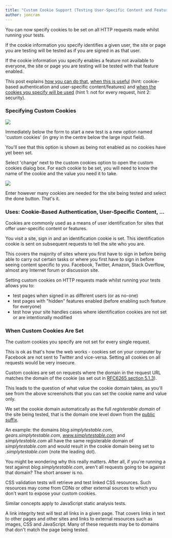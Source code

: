 ```yaml
---
title: "Custom Cookie Support (Testing User-Specific Content and Features)"
author: joncram
---
```

    
You can now specify cookies to be set on all HTTP requests made whilst
running your tests.

If the cookie information you specify identifies a given user, the site
or page you are testing will be tested as if you are signed in as that user.

If the cookie information you specify enables a feature not available
to everyone, the site or page you are testing will be tested with that
feature enabled.

This post explains [how you can do that](#specifying-custom-cookies),
[when this is useful](#uses-cookie-based-authentication-user-specific-content-) (hint: cookie-based authentication
and user-specific content/features) and [when the cookies you specify will be used](#when-custom-cookies-are-set)
 (hint 1: not for every request, hint 2: security).

### Specifying Custom Cookies

<img class="img-fluid" src="https://i.imgur.com/ADXGtDZ.png">

Immediately below the form to start a new test is a new option named
'custom cookies' (in grey in the centre below the large input field).

You'll see that this option is shown as being not enabled as no cookies
have yet been set.

Select 'change' next to the custom cookies option to open the custom
cookies dialog box. For each cookie to be set, you will need to know
the name of the cookie and the value you need it to take.

<img class="img-fluid" src="https://i.imgur.com/YYEYy7C.png">

Enter however many cookies are needed for the site being tested and
select the done button. That's it.

### Uses: Cookie-Based Authentication, User-Specific Content, ...

Cookies are commonly used as a means of user identification for sites
that offer user-specific content or features.

You visit a site, sign in and an identification cookie is set. This
identification cookie is sent on subsequent requests to tell the site
who you are.

This covers the majority of sites where you first have to sign in before
being able to carry out certain tasks or where you first have to sign in
before seeing content specific to you. Facebook, Twitter, Amazon, Stack
Overflow, almost any Internet forum or discussion site.

Setting custom cookies on HTTP requests made whilst running your tests
allows you to:

- test pages when signed in as different users (or as no-one)
- test pages with "hidden" features enabled (before enabling
  such feature for everyone)
- test how your site handles cases where identification cookies
  are not set or are intentionally modified

### When Custom Cookies Are Set

The custom cookies you specify are not set for every single request.

This is ok as that's how the web works - cookies set on your computer
by Facebook are not sent to Twitter and vice-versa. Setting all cookies
on all requests would be very insecure.

Custom cookies are set on requests where the domain in the request URL matches
the domain of the cookie (as set out in [RFC6265 section 5.1.3](https://tools.ietf.org/html/rfc6265#section-5.1.3)).

This leads to the question of what value the cookie domain takes, as you'll
see from the above screenshots that you can set the cookie name and value
only.

We set the cookie domain automatically as the full <em>registerable domain</em>
of the site being tested, that is the domain one level down from the
<a href="https://publicsuffix.org/">public suffix</a>.

An example: the domains <em>blog.simplytestable.com</em>, <em>gears.simplytestable.com</em>,
<em>www.simplytestable.com</em> and <em>simplytestable.com</em> all have the same
registerable domain of <em>simplytestable.com</em> and would result in the cookie
domain being set to <em>.simplytestable.com</em> (note the leading dot).

You might be wondering why this really matters. After all, if you're
running a test against <em>blog.simplytestable.com</em>, aren't
all requests going to be against that domain? The short answer is no.

CSS validation tests will retrieve and test linked CSS resources. Such
resources may come from CDNs or other external sources to which you don't want to expose your
custom cookies.

Similar concepts apply to JavaScript static analysis tests.

A link integrity test will test all links in a given page. That covers
links in text to other pages and other sites and links to external resources
such as images, CSS and JavaScript. Many of these requests may be to
domains that don't match the page being tested.

